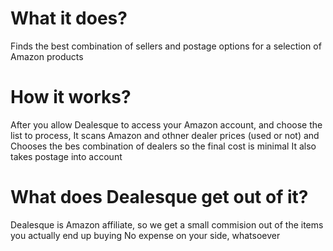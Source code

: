 # What it does?

Finds the best combination of sellers and postage options for a selection of Amazon products

# How it works?

After you allow Dealesque to access your Amazon account, and choose the list to process,
It scans Amazon and othner dealer prices (used or not) and
Chooses the bes combination of dealers so the final cost is minimal
It also takes postage into account

# What does Dealesque get out of it?

Dealesque is Amazon affiliate, so we get a small commision out of the items you actually end up buying
No expense on your side, whatsoever